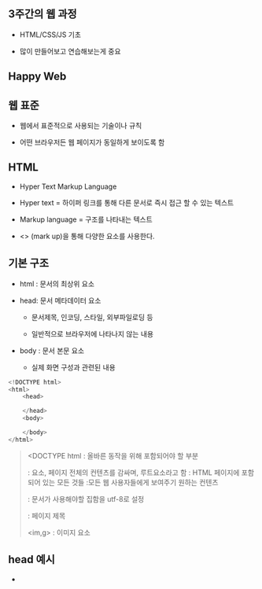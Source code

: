 ## 3주간의 웹 과정

- HTML/CSS/JS 기초

- 많이 만들어보고 연습해보는게 중요

## Happy Web

## 웹 표준

- 웹에서 표준적으로 사용되는 기술이나 규칙

- 어떤 브라우저든 웹 페이지가 동일하게 보이도록 함

## HTML

- Hyper Text Markup Language

- Hyper text = 하이퍼 링크를 통해 다른 문서로 즉시 접근 할 수 있는 텍스트

- Markup language = 구조를 나타내는 텍스트

- <> (mark up)을 통해 다양한 요소를 사용한다.

## 기본 구조

- html : 문서의 최상위 요소

- head: 문서 메타데이터 요소
  
  - 문서제목, 인코딩, 스타일, 외부파일로딩 등
  
  - 일반적으로 브라우저에 나타나지 않는 내용

- body : 문서 본문 요소
  
  - 실제 화면 구성과 관련된 내용

```python
<!DOCTYPE html>
<html>
    <head>

    </head>
    <body>

    </body>
</html>
```

> <DOCTYPE html : 올바른 동작을 위해 포함되어야 할 부분
> 
> <html></html> : 요소, 페이지 전체의 컨텐츠를 감싸며, 루트요소라고 함
> 
> <head></head>: HTML 페이지에 포함되어 있는 모든 것들
> 
> <body></body>:모든 웹 사용자들에게 보여주기 원하는 컨텐츠
> 
> <meta charset="utf-8"> : 문서가 사용해야할 집함을 utf-8로 설정
> 
> <title></title> : 페이지 제목
> 
> <im,g> :  이미지 요소

## head 예시

- <title> : 브라우저 상단 타이틀

- <meta>:문서 레벨 메타데이터 요소

- <link>: 외부 리소스 연결 요소(CSS,favicon)

- <script>: 스크립트 요소(JavaScript파일/코트)

- <style>: CSS 직접 작성

## 요소(Element)

> "<"h1">"contents"<"/h1">"

- HTML 요소는 시작 태그와 종료 태그, 사이 내용으로 구성
  
  - 요소는 태그로 컨텐츠를 감싸는 것으로 그 정보의 성격과 의미를 정의
  
  - 내용이 없는 태그들도 존재(닫는 태그 없음)
    
    - br,hr,img,input,link,meta
  
  - 요소는 중첩(nested)될 수 있음
  
  - 여는 태그와 닫는 태그의 쌍을 확인해야한다.
    
    - 오류를 반환하는 것이 아닌 레이아웃이 깨진 상태로 출력된다.

### 속성

> <a href = "https://google.com"></a>

- 속성을 통해 태그의 부가적인 정보를 설정할 수 있음

- 요소는 속성을 가질 수 있으며 경로나 크기와 같은 추가적 정보 제공

- 요소의 시작 태그에 작성하며 보통 이름과 값이 하나의 쌍으로 존재

- 태그와  상관없이 사용 가능한 속성(HTML Global Attribute)도 있다.

## HTML Global Attribute

- 모든 HTML 요소가 공통으로 사용할 수 있는 대표적인 속성
  
  - id: 문서 전체에서 유일한 고유식별자 지정
  
  - class: 공백으로 구분된 해당 요소의 클래스의 목록
  
  - data-*: 페이지에 개인 사용자 정의 데이터를 저장하기 위해 사용
  
  - style: inline 스타일
  
  - title:요소에 대한 추가 정보 지정
  
  - tabindex:요소의 탭 순서

## 속성이 항상 가져야 하는 것

1. 요소 이름

2. 속성 이름 뒤 등호(=)

3. 속성 값의 앞,뒤에 인용부호(",')
- <strong> 강한 글씨 <strong

- <b>굵은 글씨<b>

- <i>이탤릭<i>

- <em>강한 글씨<em>

- <h1~h6> 타이틀<h1~h6>

- <img src = "이미지 링크"

- alt = "대체 이미지"

- <p>  = 문자의 문단을 포함

## DOM 트리

- 텍스트 파일인 HTML 문서를 브라우저에서 렌더링 하기 위한 구조

- HTML 문서에 대한 모델을 구성함

- HTML 문서 내의 각 요소에 접근/프로퍼티와 메서드 제공

## 브라우저의 기본 구조

1. 사용자 인터페이스 - 주소 표시줄, 이전/다음 버튼, 북마크 메뉴 등 요청한 페이지를 보여주는 창을 제외한 나머지 모든 부분

2. 브라우저 엔진 - 사용자 인터페이스와 렌더링 엔진 사이의 동작 제어

3. 렌더링 엔진 - 요청한 콘텐츠를 표시
   
   1. 파이어폭스는 Gecko 엔진, 사파리와 크롬은 Webkit 엔진 사용

4. 통신 - HTTP 요청과 같은 네트워크 호출에 사용됨

5. UI 백엔드 - 콤보박스와 창 같은 기본적인 장치를 그림, 플랫폼에 명시하지 않은 인터페이스

6. 자바 스크립트 해석기 - 자바 스크립트 코드를 해석하고 실행

7. 자료 저장소 -  자료를 저장하는 계층

## 텍스트 요소

| 태그                        | 설명                                  |
| ------------------------- | ----------------------------------- |
| <a></a>                   | href 속성을 활용하여 다른 URL로 연결하는 하이퍼링크 형성 |
| <b></b>,<strong></strong> | 굵은 글씨 요소, 강조하고자 하는 요소               |
| <i></i>,<em></em>         | 기울임 글씨 요소, 강조하고자 하는 요소              |
| <br>                      | 텍스트 내에 줄 바꿈 생성                      |
| <.img>                    | src 속성을 활용한 이미지 표현                  |
| <span></span>             | 의미 없는 인라인 컨테이너                      |

## 그룹 컨텐츠

| 태그                        | 설명                                         |
| ------------------------- | ------------------------------------------ |
| <p></p>                   | 하나의 문단(Paragraph)                          |
| <hr>                      | 주제의 분리,A horizontal Rule                   |
| <ol></ol>,<ul></ul>       | 순서가 있는/없는 리스트                              |
| <pre></pre>               | HTML에 작성한 내용 그대로 표현, 고정폭 글꼴이 사용되고 공백문자를 유지 |
| <blockquote></blockquote> | 텍스트가 긴 인용문                                 |
| <div></div>               | 의미 없는 블록 레벨 컨테이너                           |

## 필요 개발환경

- Open in browser

- Auto Rename Tag

- Auto Close Tag

- Intellisense for CSS class names in HTML

- HTML CSS Support

## CSS

- Cascading Style Sheets

- 웹페이지 스타일과 레이아웃을 지정하기 위한 언어

- 같은 클래스라면 마지막 문장 적용

- id 선택자 : 하나의 문서에서 1번만 사용

```html
h1{
    color: blue;
    font-size : 15px;
}
```

- css구문은 선택자를 통해 스타일을 지정할 HTML 요소를 선택

- 중괄호 안에는 속성,값 하나의 쌍으로 이루어진 선언 진행
  
  - 속성: 어떤 스타일 기능을 변경할 지 결정
  
  - 값 : 어떻게 스타일 기능을 변경할지 결정

## Class 정의

> class = "tltle"
> 
> .title

> CSS는 선택해서 스타일을 적용한다.
> 
> 적용에는 우선순위가 있다.
> 
> 같은 레벨이라면 나중에 '선언'된 것이 적용된다.
> 
> id,class, tag 는 서로 다른 레벨이다.
> 
> id > class > tag 순으로 우선순위를 가진다.

## Class 기초 선택자

- 요소 선택자
  
  - HTML 태그를 직접 선택

- CLASS  선택자
  
  - 마침표(.)문자로 시작하며, 해당 클래스가 적용된 항목을 선택

- 아이디(id) 선택자
  
  - "#" 문자로 시작하며, 해당 아이디가 적용된 항목을 선택
  
  - 일반적으로 하나의 문서에 1번만 적용
  
  - 여러 번 사용해도 동작하지만, 단일 id 를 사용하는 것을 권장

- 
